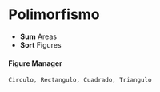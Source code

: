 # Polimorfismo

- **Sum** Areas  
- **Sort** Figures  
#### Figure Manager
	Circulo, Rectangulo, Cuadrado, Triangulo


